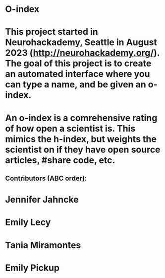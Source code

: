 # O-index
# This project started in Neurohackademy, Seattle in August 2023 (http://neurohackademy.org/). The goal of this project is to create an automated interface  where you can type a name, and be given an o-index.

# An o-index is a comrehensive rating of how open a scientist is. This mimics the h-index, but weights the scientist on if they have open source articles, #share code, etc.

## Contributors (ABC order):
# Jennifer Jahncke
# Emily Lecy
# Tania Miramontes
# Emily Pickup
